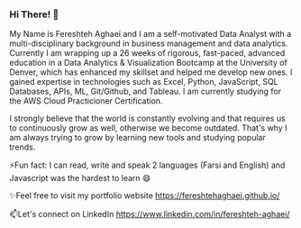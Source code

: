 ### Hi There! 👋
 
My Name is Fereshteh Aghaei and I am a self-motivated Data Analyst with a multi-disciplinary background in business management and data analytics. Currently I am wrapping up a 26 weeks of rigorous, fast-paced, advanced education in a Data Analytics & Visualization Bootcamp at the University of Denver, which has enhanced my skillset and helped me develop new ones. I gained expertise in technologies such as Excel, Python, JavaScript, SQL Databases, APIs, ML, Git/Github, and Tableau. I am currently studying for the AWS Cloud Practicioner Certification.

I strongly believe that the world is constantly evolving and that requires us to continuously grow as well, otherwise we become outdated. That's why I am always trying to grow    by learning new tools and studying popular trends.


⚡Fun fact: I can read, write and speak 2 languages (Farsi and English) and Javascript was the hardest to learn 😄

✨Feel free to visit my portfolio website https://fereshtehaghaei.github.io/

📫Let's connect on LinkedIn https://www.linkedin.com/in/fereshteh-aghaei/

